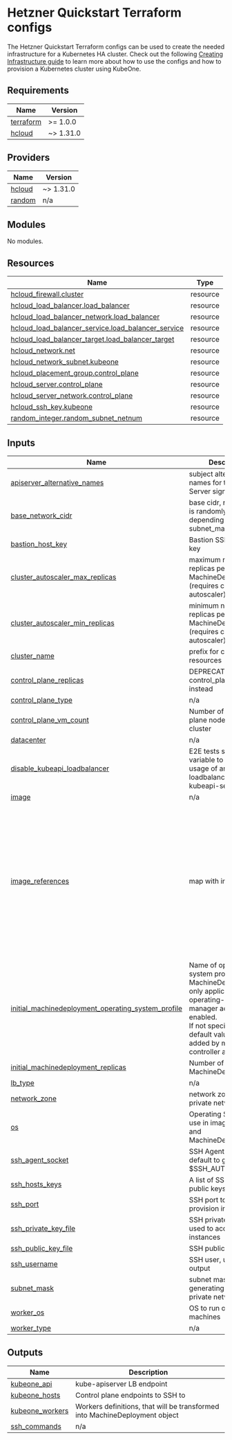 # Hetzner Quickstart Terraform configs

The Hetzner Quickstart Terraform configs can be used to create the needed
infrastructure for a Kubernetes HA cluster. Check out the following
[Creating Infrastructure guide][docs-infrastructure] to learn more about how to
use the configs and how to provision a Kubernetes cluster using KubeOne.

[docs-infrastructure]: https://docs.kubermatic.com/kubeone/v1.8/guides/using-terraform-configs/

## Requirements

| Name | Version |
|------|---------|
| <a name="requirement_terraform"></a> [terraform](#requirement\_terraform) | >= 1.0.0 |
| <a name="requirement_hcloud"></a> [hcloud](#requirement\_hcloud) | ~> 1.31.0 |

## Providers

| Name | Version |
|------|---------|
| <a name="provider_hcloud"></a> [hcloud](#provider\_hcloud) | ~> 1.31.0 |
| <a name="provider_random"></a> [random](#provider\_random) | n/a |

## Modules

No modules.

## Resources

| Name | Type |
|------|------|
| [hcloud_firewall.cluster](https://registry.terraform.io/providers/hetznercloud/hcloud/latest/docs/resources/firewall) | resource |
| [hcloud_load_balancer.load_balancer](https://registry.terraform.io/providers/hetznercloud/hcloud/latest/docs/resources/load_balancer) | resource |
| [hcloud_load_balancer_network.load_balancer](https://registry.terraform.io/providers/hetznercloud/hcloud/latest/docs/resources/load_balancer_network) | resource |
| [hcloud_load_balancer_service.load_balancer_service](https://registry.terraform.io/providers/hetznercloud/hcloud/latest/docs/resources/load_balancer_service) | resource |
| [hcloud_load_balancer_target.load_balancer_target](https://registry.terraform.io/providers/hetznercloud/hcloud/latest/docs/resources/load_balancer_target) | resource |
| [hcloud_network.net](https://registry.terraform.io/providers/hetznercloud/hcloud/latest/docs/resources/network) | resource |
| [hcloud_network_subnet.kubeone](https://registry.terraform.io/providers/hetznercloud/hcloud/latest/docs/resources/network_subnet) | resource |
| [hcloud_placement_group.control_plane](https://registry.terraform.io/providers/hetznercloud/hcloud/latest/docs/resources/placement_group) | resource |
| [hcloud_server.control_plane](https://registry.terraform.io/providers/hetznercloud/hcloud/latest/docs/resources/server) | resource |
| [hcloud_server_network.control_plane](https://registry.terraform.io/providers/hetznercloud/hcloud/latest/docs/resources/server_network) | resource |
| [hcloud_ssh_key.kubeone](https://registry.terraform.io/providers/hetznercloud/hcloud/latest/docs/resources/ssh_key) | resource |
| [random_integer.random_subnet_netnum](https://registry.terraform.io/providers/hashicorp/random/latest/docs/resources/integer) | resource |

## Inputs

| Name | Description | Type | Default | Required |
|------|-------------|------|---------|:--------:|
| <a name="input_apiserver_alternative_names"></a> [apiserver\_alternative\_names](#input\_apiserver\_alternative\_names) | subject alternative names for the API Server signing cert. | `list(string)` | `[]` | no |
| <a name="input_base_network_cidr"></a> [base\_network\_cidr](#input\_base\_network\_cidr) | base cidr, resulting cidr is randomly generated depending on provided subnet\_mask | `string` | `"10.100.0.0/16"` | no |
| <a name="input_bastion_host_key"></a> [bastion\_host\_key](#input\_bastion\_host\_key) | Bastion SSH host public key | `string` | `null` | no |
| <a name="input_cluster_autoscaler_max_replicas"></a> [cluster\_autoscaler\_max\_replicas](#input\_cluster\_autoscaler\_max\_replicas) | maximum number of replicas per MachineDeployment (requires cluster-autoscaler) | `number` | `0` | no |
| <a name="input_cluster_autoscaler_min_replicas"></a> [cluster\_autoscaler\_min\_replicas](#input\_cluster\_autoscaler\_min\_replicas) | minimum number of replicas per MachineDeployment (requires cluster-autoscaler) | `number` | `0` | no |
| <a name="input_cluster_name"></a> [cluster\_name](#input\_cluster\_name) | prefix for cloud resources | `string` | n/a | yes |
| <a name="input_control_plane_replicas"></a> [control\_plane\_replicas](#input\_control\_plane\_replicas) | DEPRECATED: use control\_plane\_vm\_count instead | `number` | `3` | no |
| <a name="input_control_plane_type"></a> [control\_plane\_type](#input\_control\_plane\_type) | n/a | `string` | `"cx21"` | no |
| <a name="input_control_plane_vm_count"></a> [control\_plane\_vm\_count](#input\_control\_plane\_vm\_count) | Number of control plane nodes in the cluster | `number` | `3` | no |
| <a name="input_datacenter"></a> [datacenter](#input\_datacenter) | n/a | `string` | `"nbg1"` | no |
| <a name="input_disable_kubeapi_loadbalancer"></a> [disable\_kubeapi\_loadbalancer](#input\_disable\_kubeapi\_loadbalancer) | E2E tests specific variable to disable usage of any loadbalancer in front of kubeapi-server | `bool` | `false` | no |
| <a name="input_image"></a> [image](#input\_image) | n/a | `string` | `""` | no |
| <a name="input_image_references"></a> [image\_references](#input\_image\_references) | map with images | <pre>map(object({<br>    image_name   = string<br>    ssh_username = string<br>    worker_os    = string<br>  }))</pre> | <pre>{<br>  "centos": {<br>    "image_name": "centos-7",<br>    "ssh_username": "root",<br>    "worker_os": "centos"<br>  },<br>  "rockylinux": {<br>    "image_name": "rocky-8",<br>    "ssh_username": "root",<br>    "worker_os": "rockylinux"<br>  },<br>  "ubuntu": {<br>    "image_name": "ubuntu-22.04",<br>    "ssh_username": "root",<br>    "worker_os": "ubuntu"<br>  }<br>}</pre> | no |
| <a name="input_initial_machinedeployment_operating_system_profile"></a> [initial\_machinedeployment\_operating\_system\_profile](#input\_initial\_machinedeployment\_operating\_system\_profile) | Name of operating system profile for MachineDeployments, only applicable if operating-system-manager addon is enabled.<br>If not specified, the default value will be added by machine-controller addon. | `string` | `""` | no |
| <a name="input_initial_machinedeployment_replicas"></a> [initial\_machinedeployment\_replicas](#input\_initial\_machinedeployment\_replicas) | Number of replicas per MachineDeployment | `number` | `2` | no |
| <a name="input_lb_type"></a> [lb\_type](#input\_lb\_type) | n/a | `string` | `"lb11"` | no |
| <a name="input_network_zone"></a> [network\_zone](#input\_network\_zone) | network zone to use for private network | `string` | `"eu-central"` | no |
| <a name="input_os"></a> [os](#input\_os) | Operating System to use in image filtering and MachineDeployment | `string` | `"ubuntu"` | no |
| <a name="input_ssh_agent_socket"></a> [ssh\_agent\_socket](#input\_ssh\_agent\_socket) | SSH Agent socket, default to grab from $SSH\_AUTH\_SOCK | `string` | `"env:SSH_AUTH_SOCK"` | no |
| <a name="input_ssh_hosts_keys"></a> [ssh\_hosts\_keys](#input\_ssh\_hosts\_keys) | A list of SSH hosts public keys to verify | `list(string)` | `null` | no |
| <a name="input_ssh_port"></a> [ssh\_port](#input\_ssh\_port) | SSH port to be used to provision instances | `number` | `22` | no |
| <a name="input_ssh_private_key_file"></a> [ssh\_private\_key\_file](#input\_ssh\_private\_key\_file) | SSH private key file used to access instances | `string` | `""` | no |
| <a name="input_ssh_public_key_file"></a> [ssh\_public\_key\_file](#input\_ssh\_public\_key\_file) | SSH public key file | `string` | `"~/.ssh/id_rsa.pub"` | no |
| <a name="input_ssh_username"></a> [ssh\_username](#input\_ssh\_username) | SSH user, used only in output | `string` | `""` | no |
| <a name="input_subnet_mask"></a> [subnet\_mask](#input\_subnet\_mask) | subnet mask to use for generating cidr for a private network | `number` | `24` | no |
| <a name="input_worker_os"></a> [worker\_os](#input\_worker\_os) | OS to run on worker machines | `string` | `""` | no |
| <a name="input_worker_type"></a> [worker\_type](#input\_worker\_type) | n/a | `string` | `"cx21"` | no |

## Outputs

| Name | Description |
|------|-------------|
| <a name="output_kubeone_api"></a> [kubeone\_api](#output\_kubeone\_api) | kube-apiserver LB endpoint |
| <a name="output_kubeone_hosts"></a> [kubeone\_hosts](#output\_kubeone\_hosts) | Control plane endpoints to SSH to |
| <a name="output_kubeone_workers"></a> [kubeone\_workers](#output\_kubeone\_workers) | Workers definitions, that will be transformed into MachineDeployment object |
| <a name="output_ssh_commands"></a> [ssh\_commands](#output\_ssh\_commands) | n/a |
